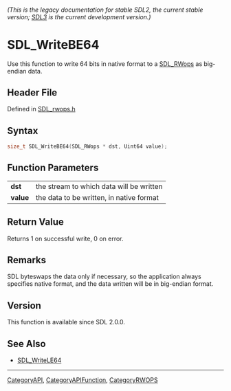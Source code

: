 ###### (This is the legacy documentation for stable SDL2, the current stable version; [SDL3](https://wiki.libsdl.org/SDL3/) is the current development version.)
# SDL_WriteBE64

Use this function to write 64 bits in native format to a [SDL_RWops](SDL_RWops) as big-endian data.

## Header File

Defined in [SDL_rwops.h](https://github.com/libsdl-org/SDL/blob/SDL2/include/SDL_rwops.h)

## Syntax

```c
size_t SDL_WriteBE64(SDL_RWops * dst, Uint64 value);

```

## Function Parameters

|               |                                          |
| ------------- | ---------------------------------------- |
| **dst**       | the stream to which data will be written |
| **value**     | the data to be written, in native format |

## Return Value

Returns 1 on successful write, 0 on error.

## Remarks

SDL byteswaps the data only if necessary, so the application always
specifies native format, and the data written will be in big-endian format.

## Version

This function is available since SDL 2.0.0.

## See Also

- [SDL_WriteLE64](SDL_WriteLE64)

----
[CategoryAPI](CategoryAPI), [CategoryAPIFunction](CategoryAPIFunction), [CategoryRWOPS](CategoryRWOPS)


